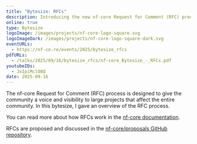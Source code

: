 ```yaml
---
title: "Bytesize: RFCs"
description: Introducing the new nf-core Request for Comment (RFC) process
online: true
type: Bytesize
logoImage: /images/projects/nf-core-logo-square.svg
logoImageDark: /images/projects/nf-core-logo-square-dark.svg
eventURLs:
  - https://nf-co.re/events/2025/bytesize_rfcs
pdfURLs:
  - /talks/2025/09/16/bytesize_rfcs/nf-core_Bytesize_-_RFCs.pdf
youtubeIDs:
  - JxIpiMclO8Q
date: 2025-09-16
---
```


The nf-core Request for Comment (RFC) process is designed to give the community a voice and visibility to large projects that affect the entire community. In this bytesize, I gave an overview of the RFC process.

You can read more about how RFCs work in the [nf-core documentation](https://nf-co.re/docs/contributing/project_proposals).

RFCs are proposed and discussed in the [nf-core/proposals GitHub repository](https://github.com/nf-core/proposals).
